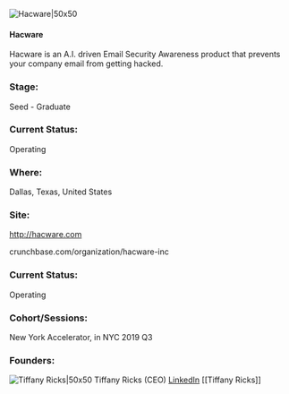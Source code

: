 

![Hacware|50x50](https://apimg.techstars.com/connect/images/image_files/5d3217e6a36c117dd8000313/original/hacwarelogo_400x400.png)

#### Hacware
Hacware is an A.I. driven Email Security Awareness product that prevents your company email from getting hacked.

### Stage: 
Seed - Graduate 

### Current Status: 
Operating

### Where:
Dallas, Texas, United States

### Site:
http://hacware.com



crunchbase.com/organization/hacware-inc

### Current Status: 
Operating

### Cohort/Sessions: 
New York Accelerator, in NYC 2019 Q3

### Founders: 

![Tiffany Ricks|50x50](https://apimg.techstars.com/connect/images/image_files/5d1b5b2e34a60d202d000139/original/TiffanyRicks-Profile-Pic.jpg) Tiffany Ricks (CEO) [LinkedIn](https://linkedin.com/in/tiffany-ricks-3b574651) [[Tiffany Ricks]]


